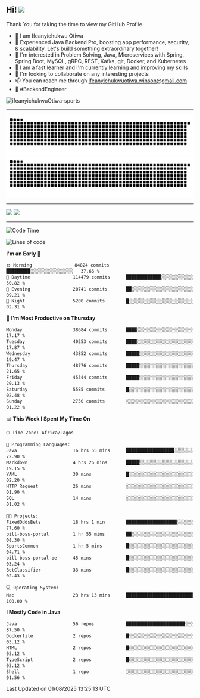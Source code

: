 <!-- BLOG-POST-LIST:START --><!-- BLOG-POST-LIST:END -->

## Hi! <img src="https://media.giphy.com/media/hvRJCLFzcasrR4ia7z/giphy.gif" width="4%"> 

Thank You for taking the time to view my GitHub Profile

- 👋 I am Ifeanyichukwu Otiwa
- 🚀 Experienced Java Backend Pro, boosting app performance, security, & scalability. Let's build something extraordinary together!
- 👀 I'm interested in Problem Solving, Java, Microservices with Spring, Spring Boot, MySQL, gRPC, REST, Kafka, git, Docker, and Kubernetes
- 🌱 I am a fast learner and I'm currently learning and improving my skills
- 💞️ I'm looking to collaborate on any interesting projects
- 📫 You can reach me through ifeanyichukwuotiwa.winson@gmail.com
- 🚀 #BackendEngineer

<p align="left" marginTop="10px"> <img src="https://komarev.com/ghpvc/?username=ifeanyichukwuOtiwa-sports&label=Profile%20views&color=0e75b6&style=for-the-badge" alt="ifeanyichukwuOtiwa-sports" /> </p>

***

<!--🐍📈SNAKEGRAPH / 🌐WEBSITE: https://github.com/Platane/snk -->
![github contribution grid snake animation](https://raw.githubusercontent.com/ifeanyichukwuOtiwa-sports/ifeanyichukwuOtiwa-sports/output/github-contribution-grid-snake-dark.svg#gh-dark-mode-only)![github contribution grid snake animation](https://raw.githubusercontent.com/ifeanyichukwuOtiwa-sports/ifeanyichukwuOtiwa-sports/output/github-contribution-grid-snake.svg#gh-light-mode-only)

***

<p float="left">
  <img float="left" src="https://github-readme-stats.vercel.app/api?username=ifeanyichukwuOtiwa-sports&count_private=true&include_all_commits=true&theme=react&show_icons=true" />
  <img float="right" src="https://github-readme-stats.vercel.app/api/top-langs/?username=ifeanyichukwuOtiwa-sports&layout=compact&show_icons=true&theme=react" /> 
</p>

***



<!--START_SECTION:waka-->
![Code Time](http://img.shields.io/badge/Code%20Time-4%2C032%20hrs%2012%20mins-blue)

![Lines of code](https://img.shields.io/badge/From%20Hello%20World%20I%27ve%20Written-61.6%20million%20lines%20of%20code-blue)

**I'm an Early 🐤** 

```text
🌞 Morning                84824 commits       █████████░░░░░░░░░░░░░░░░   37.66 % 
🌆 Daytime                114479 commits      █████████████░░░░░░░░░░░░   50.82 % 
🌃 Evening                20741 commits       ██░░░░░░░░░░░░░░░░░░░░░░░   09.21 % 
🌙 Night                  5200 commits        █░░░░░░░░░░░░░░░░░░░░░░░░   02.31 % 
```
📅 **I'm Most Productive on Thursday** 

```text
Monday                   38684 commits       ████░░░░░░░░░░░░░░░░░░░░░   17.17 % 
Tuesday                  40253 commits       ████░░░░░░░░░░░░░░░░░░░░░   17.87 % 
Wednesday                43852 commits       █████░░░░░░░░░░░░░░░░░░░░   19.47 % 
Thursday                 48776 commits       █████░░░░░░░░░░░░░░░░░░░░   21.65 % 
Friday                   45344 commits       █████░░░░░░░░░░░░░░░░░░░░   20.13 % 
Saturday                 5585 commits        █░░░░░░░░░░░░░░░░░░░░░░░░   02.48 % 
Sunday                   2750 commits        ░░░░░░░░░░░░░░░░░░░░░░░░░   01.22 % 
```


📊 **This Week I Spent My Time On** 

```text
🕑︎ Time Zone: Africa/Lagos

💬 Programming Languages: 
Java                     16 hrs 55 mins      ██████████████████░░░░░░░   72.90 % 
Markdown                 4 hrs 26 mins       █████░░░░░░░░░░░░░░░░░░░░   19.15 % 
YAML                     30 mins             █░░░░░░░░░░░░░░░░░░░░░░░░   02.20 % 
HTTP Request             26 mins             ░░░░░░░░░░░░░░░░░░░░░░░░░   01.90 % 
SQL                      14 mins             ░░░░░░░░░░░░░░░░░░░░░░░░░   01.02 % 

🐱‍💻 Projects: 
FixedOddsBets            18 hrs 1 min        ███████████████████░░░░░░   77.60 % 
bill-boss-portal         1 hr 55 mins        ██░░░░░░░░░░░░░░░░░░░░░░░   08.30 % 
SportsCommon             1 hr 5 mins         █░░░░░░░░░░░░░░░░░░░░░░░░   04.71 % 
bill-boss-portal-be      45 mins             █░░░░░░░░░░░░░░░░░░░░░░░░   03.24 % 
BetClassifier            33 mins             █░░░░░░░░░░░░░░░░░░░░░░░░   02.43 % 

💻 Operating System: 
Mac                      23 hrs 13 mins      █████████████████████████   100.00 % 
```

**I Mostly Code in Java** 

```text
Java                     56 repos            ██████████████████████░░░   87.50 % 
Dockerfile               2 repos             █░░░░░░░░░░░░░░░░░░░░░░░░   03.12 % 
HTML                     2 repos             █░░░░░░░░░░░░░░░░░░░░░░░░   03.12 % 
TypeScript               2 repos             █░░░░░░░░░░░░░░░░░░░░░░░░   03.12 % 
Shell                    1 repo              ░░░░░░░░░░░░░░░░░░░░░░░░░   01.56 % 
```




 Last Updated on 01/08/2025 13:25:13 UTC
<!--END_SECTION:waka-->

<!--
<p align="center">
![trophy](https://github-profile-trophy.vercel.app/?username=ifeanyichukwuOtiwa-sports&theme=onedark) (https://github.com/ryo-ma/github-profile-trophy)
</p>
-->

<!---
ifeanyi-otiwa/ifeanyi-otiwa is a ✨ special ✨ repository because its `README.md` (this file) appears on your GitHub profile.
You can click the Preview link to take a look at your changes.
--->
